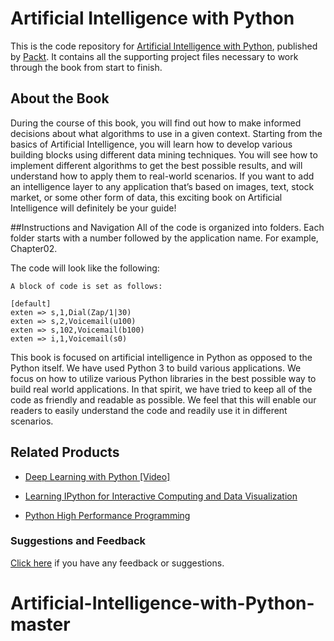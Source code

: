 # Artificial Intelligence with Python
This is the code repository for [Artificial Intelligence with Python](https://www.packtpub.com/big-data-and-business-intelligence/artificial-intelligence-python?utm_source=github&utm_medium=repository&utm_campaign=9781786464392), published by [Packt](https://www.packtpub.com/?utm_source=github). It contains all the supporting project files necessary to work through the book from start to finish.
## About the Book
During the course of this book, you will find out how to make informed decisions about what algorithms to use in a given context. Starting from the basics of Artificial Intelligence, you will learn how to develop various building blocks using different data mining techniques. You will see how to implement different algorithms to get the best possible results, and will understand how to apply them to real-world scenarios. If you want to add an intelligence layer to any application that’s based on images, text, stock market, or some other form of data, this exciting book on Artificial Intelligence will definitely be your guide!

##Instructions and Navigation
All of the code is organized into folders. Each folder starts with a number followed by the application name. For example, Chapter02.



The code will look like the following:
```
A block of code is set as follows:

[default]
exten => s,1,Dial(Zap/1|30)
exten => s,2,Voicemail(u100)
exten => s,102,Voicemail(b100)
exten => i,1,Voicemail(s0)
```

This book is focused on artificial intelligence in Python as opposed to the Python itself. We have used Python 3 to build various applications. We focus on how to utilize various Python libraries in the best possible way to build real world applications. In that spirit, we have tried to keep all of the code as friendly and readable as possible. We feel that this will enable our readers to easily understand the code and readily use it in different scenarios.

## Related Products
* [Deep Learning with Python [Video]](https://www.packtpub.com/big-data-and-business-intelligence/deep-learning-python-video?utm_source=github&utm_medium=repository&utm_campaign=9781785883873)

* [Learning IPython for Interactive Computing and Data Visualization](https://www.packtpub.com/big-data-and-business-intelligence/learning-ipython-interactive-computing-and-data-visualization?utm_source=github&utm_medium=repository&utm_campaign=9781782169932)

* [Python High Performance Programming](https://www.packtpub.com/application-development/python-high-performance-programming?utm_source=github&utm_medium=repository&utm_campaign=9781783288458)

### Suggestions and Feedback
[Click here](https://docs.google.com/forms/d/e/1FAIpQLSe5qwunkGf6PUvzPirPDtuy1Du5Rlzew23UBp2S-P3wB-GcwQ/viewform) if you have any feedback or suggestions.
# Artificial-Intelligence-with-Python-master
